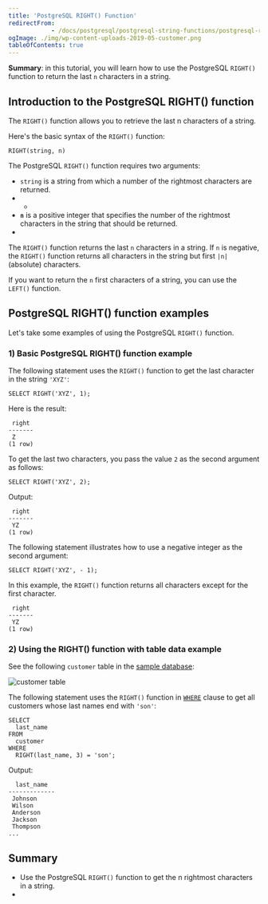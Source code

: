 ```yaml
---
title: 'PostgreSQL RIGHT() Function'
redirectFrom: 
            - /docs/postgresql/postgresql-string-functions/postgresql-right/
ogImage: ./img/wp-content-uploads-2019-05-customer.png
tableOfContents: true
---
```


**Summary**: in this tutorial, you will learn how to use the PostgreSQL `RIGHT()` function to return the last `n` characters in a string.



## Introduction to the PostgreSQL RIGHT() function



The `RIGHT()` function allows you to retrieve the last n characters of a string.



Here's the basic syntax of the `RIGHT()` function:



```
RIGHT(string, n)
```



The PostgreSQL `RIGHT()` function requires two arguments:



- `string` is a string from which a number of the rightmost characters are returned.
- -
- **`n`** is a positive integer that specifies the number of the rightmost characters in the string that should be returned.
- 


The `RIGHT()` function returns the last `n` characters in a string. If `n` is negative, the `RIGHT()` function returns all characters in the string but first `|n|` (absolute) characters.



If you want to return the `n` first characters of a string, you can use the `LEFT()` function.



## PostgreSQL RIGHT() function examples



Let's take some examples of using the PostgreSQL `RIGHT()` function.



### 1) Basic PostgreSQL RIGHT() function example



The following statement uses the `RIGHT()` function to get the last character in the string `'XYZ'`:



```
SELECT RIGHT('XYZ', 1);
```



Here is the result:



```
 right
-------
 Z
(1 row)
```



To get the last two characters, you pass the value `2` as the second argument as follows:



```
SELECT RIGHT('XYZ', 2);
```



Output:



```
 right
-------
 YZ
(1 row)
```



The following statement illustrates how to use a negative integer as the second argument:



```
SELECT RIGHT('XYZ', - 1);
```



In this example, the `RIGHT()` function returns all characters except for the first character.



```
 right
-------
 YZ
(1 row)
```



### 2) Using the RIGHT() function with table data example



See the following `customer` table in the [sample database](https://www.postgresqltutorial.com/postgresql-getting-started/postgresql-sample-database/):



![customer table](./img/wp-content-uploads-2019-05-customer.png)



The following statement uses the `RIGHT()` function in [`WHERE`](/docs/postgresql/postgresql-where) clause to get all customers whose last names end with `'son'`:



```
SELECT
  last_name
FROM
  customer
WHERE
  RIGHT(last_name, 3) = 'son';
```



Output:



```
  last_name
-------------
 Johnson
 Wilson
 Anderson
 Jackson
 Thompson
...
```



## Summary



- Use the PostgreSQL `RIGHT()` function to get the n rightmost characters in a string.
- 
